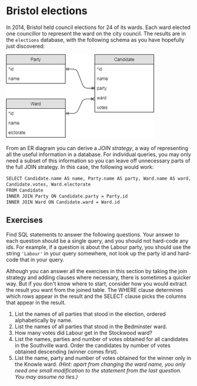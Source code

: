 # Bristol elections

In 2014, Bristol held council elections for 24 of its wards. Each ward elected one councillor to represent the ward on the city council. The results are in the `elections` database, with the following schema as you have hopefully just discovered:

![elections ER diagram](../resources/elections.png)

From an ER diagram you can derive a _JOIN strategy_, a way of representing all the useful information in a database. For individual queries, you may only need a subset of this information so you can leave off unnecessary parts of the full JOIN strategy. In this case, the following would work:

```
SELECT Candidate.name AS name, Party.name AS party, Ward.name AS ward, Candidate.votes, Ward.electorate
FROM Candidate 
INNER JOIN Party ON Candidate.party = Party.id
INNER JOIN Ward ON Candidate.ward = Ward.id
```

## Exercises

Find SQL statements to answer the following questions. Your answer to each question should be a single query, and you should not hard-code any ids. For example, if a question is about the Labour party, you should use the string `'Labour'` in your query somewhere, not look up the party id and hard-code that in your query.

Although you can answer all the exercises in this section by taking the join strategy and adding clauses where necessary, there is sometimes a quicker way. But if you don't know where to start, consider how you would extract the result you want from the joined table. The WHERE clause determines which rows appear in the result and the SELECT clause picks the columns that appear in the result.

  1. List the names of all parties that stood in the election, ordered alphabetically by name.
  2. List the names of all parties that stood in the Bedminster ward.
  3. How many votes did Labour get in the Stockwood ward?
  4. List the names, parties and number of votes obtained for all candidates in the Southville ward. Order the candidates by number of votes obtained descending (winner comes first).
  5. List the name, party and number of votes obtained for the winner only in the Knowle ward. *(Hint: apart from changing the ward name, you only need one small modification to the statement from the last question. You may assume no ties.)*
